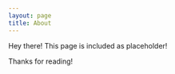 ```yaml
---
layout: page
title: About
---
```


<p class="message">
  Hey there! This page is included as placeholder!
</p>

Thanks for reading!
